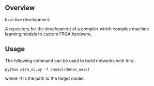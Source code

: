 ## Overview

In active development.

A repository for the development of a compiler which compiles machine learning models to custom FPGA hardware. 

## Usage

The following command can be used to build networks with Aira:

`python aira_ml.py -f /model/dense_mnist`

where -f is the path to the target model.